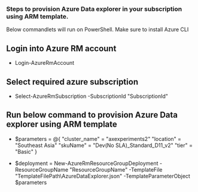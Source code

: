 ### Steps to provision Azure Data explorer in your subscription using ARM template.

Below commandlets will run on PowerShell.
Make sure to install Azure CLI

## Login into Azure RM account
- Login-AzureRmAccount

## Select required azure subscription
- Select-AzureRmSubscription -SubscriptionId "SubscriptionId"

## Run below command to provision Azure Data explorer using ARM template 

- $parameters = @{
"cluster_name" = "axexperiments2"
"location" =  "Southeast Asia"
"skuName" = "Dev(No SLA)_Standard_D11_v2"
"tier" = "Basic"
}

- $deployment = New-AzureRmResourceGroupDeployment -ResourceGroupName "ResourceGroupName" -TemplateFile "TemplateFilePath\AzureDataExplorer.json" -TemplateParameterObject $parameters
